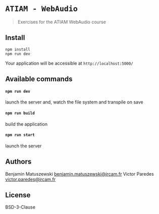 # `ATIAM - WebAudio`

> Exercises for the ATIAM WebAudio course

## Install

```
npm install 
npm run dev
```

Your application will be accessible at `http://localhost:5000/`

## Available commands

#### `npm run dev`

launch the server and, watch the file system and transpile on save

#### `npm run build`

build the application

#### `npm run start`

launch the server

## Authors

Benjamin Matuszewski <benjamin.matuszewski@ircam.fr>
Victor Paredes <victor.paredes@ircam.fr>

## License

BSD-3-Clause
